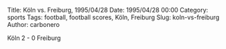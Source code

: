 Title: Köln vs. Freiburg, 1995/04/28
Date: 1995/04/28 00:00
Category: sports
Tags: football, football scores, Köln, Freiburg
Slug: koln-vs-freiburg
Author: carbonero


Köln 2 - 0 Freiburg
